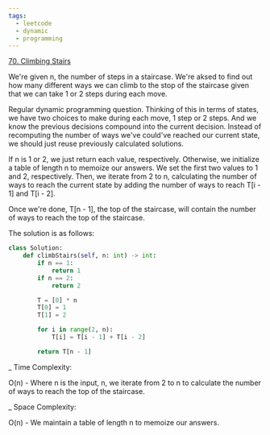 ```yaml
---
tags:
  - leetcode
  - dynamic
  - programming
---
```


<a href="https://leetcode.com/problems/climbing-stairs/">70. Climbing Stairs</a>

We're given n, the number of steps in a staircase. We're aksed to find out how
many different ways we can climb to the stop of the staircase given that we can
take 1 or 2 steps during each move.

Regular dynamic programming question. Thinking of this in terms of states, we
have two choices to make during each move, 1 step or 2 steps. And we know the
previous decisions compound into the current decision. Instead of recomputing
the number of ways we've could've reached our current state, we should just
reuse previously calculated solutions.

If n is 1 or 2, we just return each value, respectively. Otherwise, we
initialize a table of length n to memoize our answers. We set the first two
values to 1 and 2, respectively. Then, we iterate from 2 to n, calculating the
number of ways to reach the current state by adding the number of ways to reach
T[i - 1] and T[i - 2].

Once we're done, T[n - 1], the top of the staircase, will contain the number of
ways to reach the top of the staircase.

The solution is as follows:

```python
class Solution:
    def climbStairs(self, n: int) -> int:
        if n == 1:
            return 1
        if n == 2:
            return 2

        T = [0] * n
        T[0] = 1
        T[1] = 2

        for i in range(2, n):
            T[i] = T[i - 1] + T[i - 2]

        return T[n - 1]
```

\_ Time Complexity:

O(n) - Where n is the input, n, we iterate from 2 to n to calculate the number
of ways to reach the top of the staircase.

\_ Space Complexity:

O(n) - We maintain a table of length n to memoize our answers.
